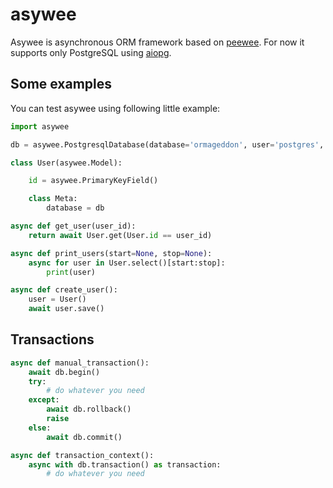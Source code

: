 # asywee

Asywee is asynchronous ORM framework based on [peewee](https://github.com/coleifer/peewee). For now it supports only PostgreSQL using [aiopg](https://github.com/aio-libs/aiopg).


Some examples
-------------
You can test asywee using following little example:

```python
import asywee

db = asywee.PostgresqlDatabase(database='ormageddon', user='postgres', host='127.0.0.1')

class User(asywee.Model):

    id = asywee.PrimaryKeyField()

    class Meta:
        database = db

async def get_user(user_id):
    return await User.get(User.id == user_id)

async def print_users(start=None, stop=None):
    async for user in User.select()[start:stop]:
        print(user)

async def create_user():
    user = User()
    await user.save()
```

Transactions
------------

```python
async def manual_transaction():
    await db.begin()
    try:
        # do whatever you need
    except:
        await db.rollback()
        raise
    else:
        await db.commit()

async def transaction_context():
    async with db.transaction() as transaction:
        # do whatever you need
```
